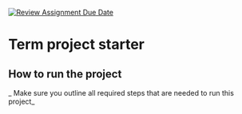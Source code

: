 [![Review Assignment Due Date](https://classroom.github.com/assets/deadline-readme-button-24ddc0f5d75046c5622901739e7c5dd533143b0c8e959d652212380cedb1ea36.svg)](https://classroom.github.com/a/az7rpZTG)
# Term project starter

## How to run the project

_ Make sure you outline all required steps that are needed to run this project_